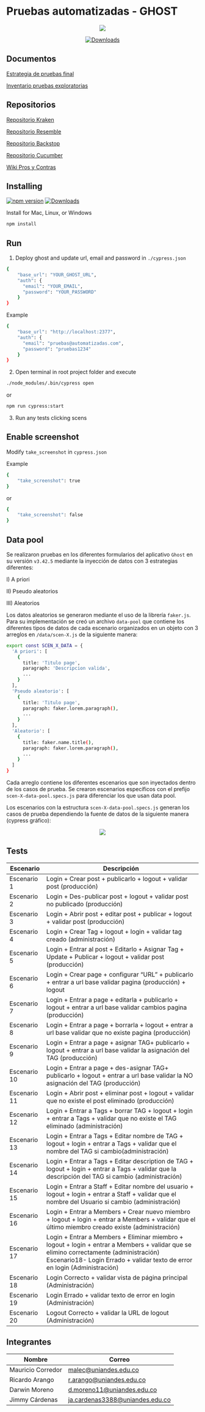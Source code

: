# Pruebas automatizadas - GHOST

<p align="center">
  <img src="https://cloud.githubusercontent.com/assets/1268976/20607953/d7ae489c-b24a-11e6-9cc4-91c6c74c5e88.png"/>
</p>

<p align="center">
    <a href="https://github.com/TryGhost/Ghost/releases/3.3.0">
        <img src="https://img.shields.io/static/v1?label=cypress&message=3.3.0&color=green" alt="Downloads" />
    </a>
</p>

## Documentos

[Estrategia de pruebas final](https://github.com/mgdarwin/Estrategia-de-Pruebas-Ghost-Final---Semana-8/blob/main/GRUPO_SEM8_Estrategia%20de%20Pruebas%20-%20TSDC%20-%20Ghost.pdf)

[Inventario pruebas exploratorias](https://github.com/mgdarwin/Estrategia-de-Pruebas-Ghost-Final---Semana-8/blob/main/GRUPO_SEM8_inventario-pruebas-exploratorias.pdf)

## Repositorios

[Repositorio Kraken](https://github.com/mauricio-corredor/pruebas-automatizadas-kraken-ghost)

[Repositorio Resemble](https://github.com/jimmy-cardenas-miso/pruebas-automatizadas-ghost-resemble)

[Repositorio Backstop](https://github.com/jimmy-cardenas-miso/pruebas-automatizadas-ghost-backstop)

[Repositorio Cucumber](https://github.com/mauricio-corredor/pruebas-automatizadas-kraken-ghost/tree/main/Escenarios_cucumber)

[Wiki Pros y Contras](https://github.com/mauricio-corredor/pruebas-automatizadas-kraken-ghost/wiki/Analisis-de-las-herramientas)



## Installing

[![npm version](https://badge.fury.io/js/cypress.svg)](https://badge.fury.io/js/cypress)
<a href="https://nodejs.org/en/">
    <img src="https://img.shields.io/static/v1?label=node&message=12.16.1&color=green" alt="Downloads" />
</a>

Install for Mac, Linux, or Windows

```bash
npm install
```

## Run
1. Deploy ghost and update url, email and password in `./cypress.json`
```bash
{
    "base_url": "YOUR_GHOST_URL",
    "auth": {
      "email": "YOUR_EMAIL",
      "password": "YOUR_PASSWORD"
    }
}
```
Example 
```bash
{
    "base_url": "http://localhost:2377",
    "auth": {
      "email": "pruebas@automatizadas.com",
      "password": "pruebas1234"
    }
}
```

2. Open terminal in root project folder and execute
```bash
./node_modules/.bin/cypress open
```
or
```bash
npm run cypress:start
```

3. Run any tests clicking scens

## Enable screenshot
Modify `take_screenshot` in `cypress.json`

Example
```bash
{
    "take_screenshot": true
}
```
or
```bash
{
    "take_screenshot": false
}
```

## Data pool

Se realizaron pruebas en los diferentes formularios del aplicativo `Ghost` en su versión `v3.42.5` mediante la inyección de datos con 3 estrategias diferentes:

I) A priori

II) Pseudo aleatorios

III) Aleatorios

Los datos aleatorios se generaron mediante el uso de la librería `faker.js`. Para su implementación se creó un archivo `data-pool` que contiene los diferentes tipos de datos de cada escenario organizados en un objeto con 3 arreglos en `/data/scen-X.js` de la siguiente manera:

```bash
export const SCEN_X_DATA = {
  'A priori': [
    {
      title: 'Titulo page',
      paragraph: 'Descripcion valida',
      ...
    }
  ],
  'Pseudo aleatorio': [
    {
      title: 'Titulo page',
      paragraph: faker.lorem.paragraph(),
      ...
    }
  ],
  'Aleatorio': [
    {
      title: faker.name.title(),
      paragraph: faker.lorem.paragraph(),
      ...
    }
  ]
}
```

Cada arreglo contiene los diferentes escenarios que son inyectados dentro de los casos de prueba. Se crearon escenarios específicos con el prefijo `scen-X-data-pool.specs.js` para diferenciar los que usan data pool.

Los escenarios con la estructura `scen-X-data-pool.specs.js` generan los casos de prueba dependiendo la fuente de datos de la siguiente manera (cypress gráfico):


<p align="center">
  <img src="https://user-images.githubusercontent.com/78035057/119295020-6932ae00-bc1b-11eb-9c01-e90c39baa316.png"/>
</p>


## Tests

| Escenario | Descripción |
| --- | --- |
| Escenario 1 | Login + Crear post + publicarlo + logout + validar post (producción) |
| Escenario 2 | Login + Des-publicar post + logout + validar post no publicado (producción) |
| Escenario 3 | Login + Abrir post + editar post + publicar + logout + validar post (producción) |
| Escenario 4 | Login + Crear Tag + logout + login + validar tag creado (administración) |
| Escenario 5 | Login + Entrar al post + Editarlo + Asignar Tag + Update + Publicar + logout + validar post (producción) |
| Escenario 6 | Login + Crear page + configurar “URL” + publicarlo + entrar a url base validar pagina (producción) + logout |
| Escenario 7 | Login + Entrar a page + editarla + publicarlo + logout + entrar a url base validar cambios pagina (producción) |
| Escenario 8 | Login + Entrar a page + borrarla +  logout + entrar a url base validar que no existe pagina (producción) | 
| Escenario 9 | Login + Entrar a page + asignar TAG+ publicarlo + logout + entrar a url base validar la asignación del TAG (producción) |
| Escenario 10 | Login + Entrar a page + des-asignar TAG+ publicarlo + logout + entrar a url base validar la NO asignación del TAG (producción)
| Escenario 11 | Login + Abrir post + eliminar post + logout + validar que no existe el post eliminado (producción) |
| Escenario 12 | Login + Entrar a Tags + borrar TAG +  logout + login + entrar a Tags + validar que no existe el TAG eliminado (administración) |
| Escenario 13 | Login + Entrar a Tags + Editar nombre de TAG + logout + login + entrar a Tags + validar que el nombre del TAG si cambio(administración)
| Escenario 14 | Login + Entrar a Tags + Editar description de TAG +  logout + login + entrar a Tags + validar que la descripción del TAG si cambio (administración) |
| Escenario 15 | Login + Entrar a Staff + Editar nombre del usuario +  logout + login + entrar a Staff + validar que el nombre del Usuario si cambio (administración) |
| Escenario 16 | Login + Entrar a Members + Crear nuevo miembro +  logout + login + entrar a Members + validar que el último miembro creado existe (administración) |
| Escenario 17 | Login + Entrar a Members + Eliminar miembro +  logout + login + entrar a Members + validar que se elimino correctamente (administración)  Escenario18- Login Errado + validar texto de error en login (Administración) |
| Escenario 18 | Login Correcto + validar vista de página principal (Administración) |
| Escenario 19 | Login Errado + validar texto de error en login (Administración) |
| Escenario 20 | Logout Correcto + validar la URL de logout (Administración) |


## Integrantes

| Nombre | Correo |
| --- | --- |
| Mauricio Corredor | malec@uniandes.edu.co |
| Ricardo Arango | r.arango@uniandes.edu.co |
| Darwin Moreno | d.moreno11@uniandes.edu.co |
| Jimmy Cárdenas | ja.cardenas3388@uniandes.edu.co |
